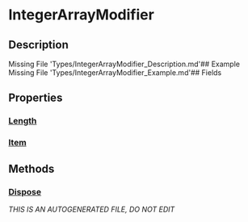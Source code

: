 # IntegerArrayModifier
## Description
Missing File 'Types/IntegerArrayModifier_Description.md'## Example
Missing File 'Types/IntegerArrayModifier_Example.md'## Fields
## Properties
### [Length](IntegerArrayModifier/P/Length.md)
### [Item](IntegerArrayModifier/P/Item.md)
## Methods
### [Dispose](IntegerArrayModifier/M/Dispose.md)

*THIS IS AN AUTOGENERATED FILE, DO NOT EDIT*
